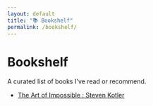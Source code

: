 ```yaml
---
layout: default
title: "📚 Bookshelf"
permalink: /bookshelf/
---
```


# Bookshelf

<p>A curated list of books I've read or recommend.</p>

<ul>
  <li>
    <a href="https://www.google.co.in/books/edition/The_Art_of_Impossible/luTdDwAAQBAJ?hl=en&gbpv=0" target="_blank" class="list-title">
      The Art of Impossible : Steven Kotler
    </a>
  </li>
  <!-- Add more books below in the same format -->
</ul> 
